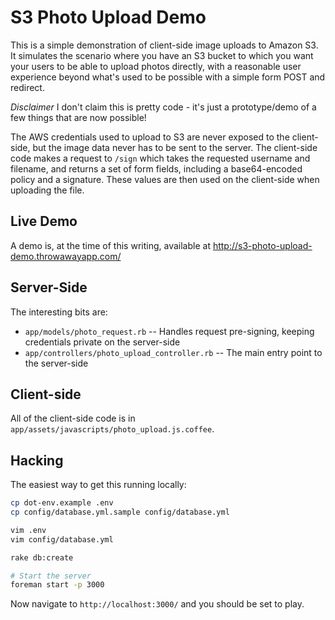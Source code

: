 # S3 Photo Upload Demo

This is a simple demonstration of client-side image uploads to Amazon S3. It simulates the scenario where you have an S3 bucket to which you want your users to be able to upload photos directly, with a reasonable user experience beyond what's used to be possible with a simple form POST and redirect.

_Disclaimer_ I don't claim this is pretty code - it's just a prototype/demo of a few things that are now possible!

The AWS credentials used to upload to S3 are never exposed to the client-side, but the image data never has to be sent to the server. The client-side code makes a request to `/sign` which takes the requested username and filename, and returns a set of form fields, including a base64-encoded policy and a signature. These values are then used on the client-side when uploading the file.

## Live Demo

A demo is, at the time of this writing, available at http://s3-photo-upload-demo.throwawayapp.com/

## Server-Side

The interesting bits are:

* `app/models/photo_request.rb` -- Handles request pre-signing, keeping credentials private on the server-side
* `app/controllers/photo_upload_controller.rb` -- The main entry point to the server-side

## Client-side

All of the client-side code is in `app/assets/javascripts/photo_upload.js.coffee`.

## Hacking

The easiest way to get this running locally:

```sh
cp dot-env.example .env
cp config/database.yml.sample config/database.yml

vim .env 
vim config/database.yml

rake db:create

# Start the server
foreman start -p 3000
```

Now navigate to `http://localhost:3000/` and you should be set to play.

